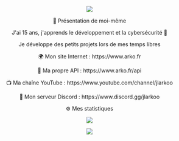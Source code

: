 <p align="center">
	<img src="https://i.pinimg.com/originals/c9/fd/91/c9fd91f0948e965d55cd1df20e514c3f.gif" />	
</p>

<p align="center">
	🧠 Présentation de moi-même
</p>
<p align="center">
	J'ai 15 ans, j'apprends le développement et la cybersécurité 🙂
</p>
<p align="center">
	Je développe des petits projets lors de mes temps libres
</p>
<p align="center">
	🌍 Mon site Internet : https://www.arko.fr

</p>
<p align="center">
	🎨 Ma propre API : https://www.arko.fr/api
</p>	
<p align="center">
	📺 Ma chaîne YouTube : https://www.youtube.com/channel/jlarkoo
</p>	
<p align="center">	
	💬 Mon serveur Discord : https://www.discord.gg/jlarkoo
</p>

<p align="center">
	⚙️ Mes statistiques	
</p>

<p align="center">
	<img src="https://github-readme-stats.vercel.app/api/top-langs/?username=JLArkoo&theme=tokyonight" />	
</p>

<p align="center">
	<img src="https://github-readme-stats.vercel.app/api?username=JLArkoo&show_icons=true&theme=tokyonight" />	
</p>
